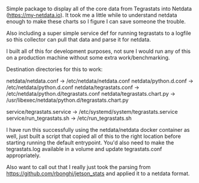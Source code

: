 
Simple package to display all of the core data from Tegrastats into Netdata (https://my-netdata.io).
It took me a little while to understand netdata enough to make these charts so I figure I can save someone the trouble.

Also including a super simple service def for running tegrastats to a logfile so this collector can pull that data and parse it for netdata.

I built all of this for development purposes, not sure I would run any of this on a production machine without some extra work/benchmarking.

Destination directories for this to work:

netdata/netdata.conf        ->  /etc/netdata/netdata.conf
netdata/python.d.conf       ->  /etc/netdata/python.d.conf
netdata/tegrastats.conf     ->  /etc/netdata/python.d/tegrastats.conf
netdata/tegrastats.chart.py ->  /usr/libexec/netdata/python.d/tegrastats.chart.py

service/tegrastats.service  ->  /etc/systemd/system/tegrastats.service
service/run_tegrastats.sh   ->  /etc/run_tegrastats.sh

I have run this successfully using the netdata/netdata docker container as well, just built a script that copied all of this to the right location before starting running the default entrypoint. You'd also need to make the tegrastats.log available in a volume and update tegrastats.conf appropriately.

Also want to call out that I really just took the parsing from https://github.com/rbonghi/jetson_stats and applied it to a netdata format.
